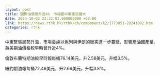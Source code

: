 ```yaml
---
layout: post
title: 國際油價曾升近4%　市場憂中東衝突擴大
date: 2024-10-02 22:32:03.000000000 +08:00
link: https://news.rthk.hk/rthk/ch/component/k2/1773051-20241002.htm
categories: rthk
---
```


中東緊張局勢升溫，市場憂慮以色列與伊朗的衝突進一步蔓延，影響產油國產量。英美期油價格較早時曾升近4%。

倫敦布蘭特期油較早時報每桶76.14美元，升2.58美元，升幅3.5%。

紐約期油報每桶72.49美元，升2.66美元，升幅3.8%。
